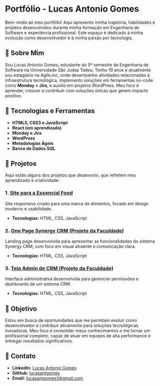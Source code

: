 # **Portfólio - Lucas Antonio Gomes**

Bem-vindo ao meu portfólio! Aqui apresento minha trajetória, habilidades e projetos desenvolvidos durante minha formação em Engenharia de Software e experiência profissional. Este espaço é dedicado à minha evolução como desenvolvedor e à minha paixão por tecnologia.

## **🚀 Sobre Mim**
Sou Lucas Antonio Gomes, estudante do 5º semestre de Engenharia de Software na Universidade São Judas Tadeu. Tenho 19 anos e atualmente sou estagiário na Agile.inc, onde desempenho atividades relacionadas à infraestrutura tecnológica, implemento soluções em ferramentas no-code como **Monday** e **Jira**, e auxilio em projetos WordPress. Meu foco é aprender, crescer e contribuir com soluções únicas que gerem impacto positivo.

## **🌟 Tecnologias e Ferramentas**
- **HTML5, CSS3 e JavaScript**  
- **React (em aprendizado)**
- **Monday e Jira**
- **WordPress**
- **Metodologias Ágeis**
- **Banco de Dados SQL**

## **🎨 Projetos**
Aqui estão alguns dos projetos que desenvolvi, que refletem meu aprendizado e criatividade:

### 1. [Site para a Essencial Food](https://lucasantgomes.github.io/essencialfood/)
Site responsivo criado para uma marca de alimentos, focado em design moderno e usabilidade.
- **Tecnologias:** HTML, CSS, JavaScript  

### 2. [One Page Synergy CRM (Projeto da Faculdade)](https://lucasantgomes.github.io/OnePageCrm/)
Landing page desenvolvida para apresentar as funcionalidades do sistema Synergy CRM, com foco em visual atraente e comunicação clara.
- **Tecnologias:** HTML, CSS, JavaScript

### 3. [Tela Admin de CRM (Projeto da Faculdade)](https://lucasantgomes.github.io/TELAADMIN/)
Interface administrativa desenvolvida para gerenciar permissões e dashboards de um sistema CRM.
- **Tecnologias:** HTML, CSS, JavaScript

## **🔄 Objetivo**
Estou em busca de oportunidades que me permitam evoluir como desenvolvedor e contribuir ativamente para soluções tecnológicas inovadoras. Meu foco é consolidar meus conhecimentos e me tornar um profissional completo, capaz de atuar em equipes de alta performance e entregar resultados significativos.

## **💬 Contato**
- **LinkedIn:** [Lucas Antonio Gomes](https://www.linkedin.com/in/lucas-antonio-gomes-ab514528a/)
- **GitHub:** [lucasantgomes](https://github.com/lucasantgomes)
- **Email:** lucasantgomes1@gmail.com
